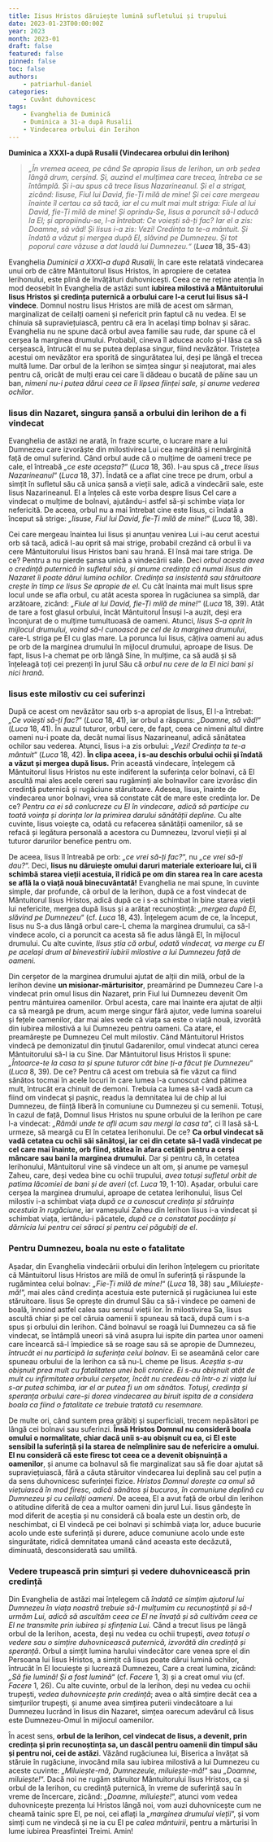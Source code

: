 ```yaml
---
title: Iisus Hristos dăruiește lumină sufletului și trupului
date: 2023-01-23T00:00:00Z
year: 2023
month: 2023-01
draft: false
featured: false
pinned: false
toc: false
authors:
    - patriarhul-daniel  
categories:
    - Cuvânt duhovnicesc
tags:
    - Evanghelia de Duminică
    - Duminica a 31-a după Rusalii
    - Vindecarea orbului din Ierihon
---
```

**Duminica a XXXI-a după Rusalii (Vindecarea orbului din Ierihon)**

> _„În vremea aceea, pe când Se apropia Iisus de Ierihon, un orb ședea lângă drum, cerșind. Și, auzind el mulțimea care trecea, întreba ce se întâmplă. Și i-au spus că trece Iisus Nazarineanul. Și el a strigat, zicând: Iisuse, Fiul lui David, fie-Ți milă de mine! Și cei care mergeau înainte îl certau ca să tacă, iar el cu mult mai mult striga: Fiule al lui David, fie-Ți milă de mine! Și oprindu-Se, Iisus a poruncit să-l aducă la El; și apropiindu-se, l-a întrebat: Ce voiești să-ți fac? Iar el a zis: Doamne, să văd! Și Iisus i-a zis: Vezi! Credința ta te-a mântuit. Și îndată a văzut și mergea după El, slăvind pe Dumnezeu. Și tot poporul care văzuse a dat laudă lui Dumnezeu.“_ (**_Luca_ 18, 35-43**) 

Evanghelia _Duminicii a XXXI-a după Rusalii_, în care este relatată vindecarea unui orb de către Mântuitorul Iisus Hristos, în apropiere de cetatea Ierihonului, este plină de învățături duhovnicești. Ceea ce ne reține atenția în mod deosebit în Evanghelia de astăzi sunt **iubirea milostivă a Mântuitorului Iisus Hristos și credința puternică a orbului care I-a cerut lui Iisus să-l vindece**. Domnul nostru Iisus Hristos are milă de acest om sărman, marginalizat de ceilalți oameni și nefericit prin faptul că nu vedea. El se chinuia să supraviețuiască, pentru că era în același timp bolnav și sărac. Evanghelia nu ne spune dacă orbul avea familie sau rude, dar spune că el cerșea la marginea drumului. Probabil, cineva îl aducea acolo și-l lăsa ca să cerșească, întrucât el nu se putea deplasa singur, fiind nevăzător. Tristețea acestui om nevăzător era sporită de singurătatea lui, deși pe lângă el trecea multă lume. Dar orbul de la Ierihon se simțea singur și neajutorat, mai ales pentru că, oricât de mulți erau cei care îi dădeau o bucată de pâine sau un ban, _nimeni nu-i putea dărui ceea ce îi lipsea ființei sale, și anume vederea ochilor_.

### Iisus din Nazaret, singura șansă a orbului din Ierihon de a fi vindecat

Evanghelia de astăzi ne arată, în fraze scurte, o lucrare mare a lui Dumnezeu care izvorăște din milostivirea Lui cea negrăită și nemărginită față de omul suferind. Când orbul aude că o mulțime de oameni trece pe cale, el întreabă _„ce este aceasta?_“ (_Luca_ 18, 36). I-au spus că _„trece Iisus Nazarineanul_“ (_Luca_ 18, 37). Îndată ce a aflat cine trece pe drum, orbul a simțit în sufletul său că unica șansă a vieții sale, adică a vindecării sale, este Iisus Nazarineanul. El a înțeles că este vorba despre Iisus Cel care a vindecat o mulțime de bolnavi, ajutându-i astfel să-și schimbe viața lor nefericită. De aceea, orbul nu a mai întrebat cine este Iisus, ci îndată a început să strige: _„Iisuse, Fiul lui David, fie-Ți milă de mine!_“ (_Luca_ 18, 38).

Cei care mergeau înaintea lui Iisus și anunțau venirea Lui i-au cerut acestui orb să tacă, adică l-au oprit să mai strige, probabil crezând că orbul îi va cere Mântuitorului Iisus Hristos bani sau hrană. El însă mai tare striga. De ce? Pentru a nu pierde șansa unică a vindecării sale. Deci _orbul acesta avea o credință puternică în sufletul său, și anume credința că numai Iisus din Nazaret îi poate dărui lumina ochilor. Credința sa insistentă sau stăruitoare crește în timp ce Iisus Se apropie de el._ Cu cât înainta mai mult Iisus spre locul unde se afla orbul, cu atât acesta sporea în rugăciunea sa simplă, dar arzătoare, zicând: _„Fiule al lui David, fie-Ți milă de mine!_“ (_Luca_ 18, 39). Atât de tare a fost glasul orbului, încât Mântuitorul Însuși l-a auzit, deși era înconjurat de o mulțime tumultuoasă de oameni. Atunci, _Iisus S-a oprit în mijlocul drumului, voind să-l cunoască pe cel de la marginea drumului_, care-L striga pe El cu glas mare. La porunca lui Iisus, câțiva oameni au adus pe orb de la marginea drumului în mijlocul drumului, aproape de Iisus. De fapt, Iisus l-a chemat pe orb lângă Sine, în mulțime, ca să audă și să înțeleagă toți cei prezenți în jurul Său că _orbul nu cere de la El nici bani și nici hrană_.

### Iisus este milostiv cu cei suferinzi

După ce acest om nevăzător sau orb s-a apropiat de Iisus, El l-a întrebat: _„Ce voiești să-ți fac?_“ (_Luca_ 18, 41), iar orbul a răspuns: _„Doamne, să văd!_“ (_Luca_ 18, 41). În auzul tuturor, orbul cere, de fapt, ceea ce nimeni altul dintre oameni nu-i poate da, decât numai Iisus Nazarineanul, adică sănătatea ochilor sau vederea. Atunci, Iisus i-a zis orbului: _„Vezi! Credința ta te-a mântuit_“ (_Luca_ 18, 42). **În clipa aceea, i s-au deschis orbului ochii și îndată a văzut și mergea după Iisus.** Prin această vindecare, înțelegem că Mântuitorul Iisus Hristos nu este indiferent la suferința celor bolnavi, că El ascultă mai ales acele cereri sau rugăminți ale bolnavilor care izvorăsc din credință puternică și rugăciune stăruitoare. Adesea, Iisus, înainte de vindecarea unor bolnavi, vrea să constate cât de mare este credința lor. De ce? _Pentru ca ei să conlucreze cu El în vindecare, adică să participe cu toată voința și dorința lor la primirea darului sănătății depline._ Cu alte cuvinte, Iisus voiește ca, odată cu refacerea sănătății oamenilor, să se refacă și legătura personală a acestora cu Dumnezeu, Izvorul vieții și al tuturor darurilor benefice pentru om.

De aceea, Iisus îl întreabă pe orb: _„ce vrei să-ți fac?_“, nu _„ce vrei să-ți dau?_“. Deci, **Iisus nu dăruiește omului daruri materiale exterioare lui, ci îi schimbă starea vieții acestuia, îl ridică pe om din starea rea în care acesta se află la o viață nouă binecuvântată!** Evanghelia ne mai spune, în cuvinte simple, dar profunde, că orbul de la Ierihon, după ce a fost vindecat de Mântuitorul Iisus Hristos, adică după ce i s-a schimbat în bine starea vieții lui nefericite, mergea după Iisus și a arătat recunoștință: _„mergea după El, slăvind pe Dumnezeu_“ (cf. _Luca_ 18, 43). Înțelegem acum de ce, la început, Iisus nu S-a dus lângă orbul care-L chema la marginea drumului, ca să-l vindece acolo, ci a poruncit ca acesta să fie adus lângă El, în mijlocul drumului. Cu alte cuvinte, _Iisus știa că orbul, odată vindecat, va merge cu El pe același drum al binevestirii iubirii milostive a lui Dumnezeu față de oameni._

Din cerșetor de la marginea drumului ajutat de alții din milă, orbul de la Ierihon devine **un misionar-mărturisitor**, preamărind pe Dumnezeu Care l-a vindecat prin omul Iisus din Nazaret, prin Fiul lui Dumnezeu devenit Om pentru mântuirea oamenilor. Orbul acesta, care mai înainte era ajutat de alții ca să meargă pe drum, acum merge singur fără ajutor, vede lumina soarelui și fețele oamenilor, dar mai ales vede că viața sa este o viață nouă, izvorâtă din iubirea milostivă a lui Dumnezeu pentru oameni. Ca atare, el preamărește pe Dumnezeu Cel mult milostiv. Când Mântuitorul Hristos vindecă pe demonizatul din ținutul Gadarenilor, omul vindecat atunci cerea Mântuitorului să-l ia cu Sine. Dar Mântuitorul Iisus Hristos îi spune: _„Întoarce-te la casa ta și spune tuturor cât bine ți-a făcut ție Dumnezeu_“ (_Luca_ 8, 39). De ce? Pentru că acest om trebuia să fie văzut ca fiind sănătos tocmai în acele locuri în care lumea l-a cunoscut când pătimea mult, întrucât era chinuit de demoni. Trebuia ca lumea să-l vadă acum ca fiind om vindecat și pașnic, readus la demnitatea lui de chip al lui Dumnezeu, de ființă liberă în comuniune cu Dumnezeu și cu semenii. Totuși, în cazul de față, Domnul Iisus Hristos nu spune orbului de la Ierihon pe care l-a vindecat: _„Rămâi unde te afli acum sau mergi la casa ta_“, ci îl lasă să-L urmeze, să meargă cu El în cetatea Ierihonului. De ce? **Ca orbul vindecat să vadă cetatea cu ochii săi sănătoși, iar cei din cetate să-l vadă vindecat pe cel care mai înainte, orb fiind, stătea în afara cetății pentru a cerși mâncare sau bani la marginea drumului.** Dar și pentru că, în cetatea Ierihonului, Mântuitorul vine să vindece un alt om, și anume pe vameșul Zaheu, care, deși vedea bine cu ochii trupului, _avea totuși sufletul orbit de patima lăcomiei de bani și de averi_ (cf. _Luca_ 19, 1-10). Așadar, orbului care cerșea la marginea drumului, aproape de cetatea Ierihonului, Iisus Cel milostiv i-a schimbat viața _după ce a cunoscut credința și stăruința acestuia în rugăciune_, iar vameșului Zaheu din Ierihon Iisus i-a vindecat și schimbat viața, iertându-i păcatele, _după ce a constatat pocăința și dărnicia lui pentru cei săraci și pentru cei păgubiți de el_.

### Pentru Dumnezeu, boala nu este o fatalitate

Așadar, din Evanghelia vindecării orbului din Ierihon înțelegem cu prioritate că Mântuitorul Iisus Hristos are milă de omul în suferință și răspunde la rugămintea celui bolnav: _„Fie-Ți milă de mine!_“ (_Luca_ 18, 38) sau _„Miluiește-mă!_“, mai ales când credința acestuia este puternică și rugăciunea lui este stăruitoare. Iisus Se oprește din drumul Său ca să-i vindece pe oameni de boală, înnoind astfel calea sau sensul vieții lor. În milostivirea Sa, Iisus ascultă chiar și pe cel căruia oamenii îi spuneau să tacă, după cum i s-a spus și orbului din Ierihon. Când bolnavul se roagă lui Dumnezeu ca să fie vindecat, se întâmplă uneori să vină asupra lui ispite din partea unor oameni care încearcă să-l împiedice să se roage sau să se apropie de Dumnezeu, _întrucât ei nu participă la suferința celui bolnav_. Ei se aseamănă celor care spuneau orbului de la Ierihon ca să nu-L cheme pe Iisus. _Aceștia s-au obișnuit prea mult cu fatalitatea unei boli cronice. Ei s-au obișnuit atât de mult cu infirmitatea orbului cerșetor, încât nu credeau că într-o zi viața lui s-ar putea schimba, iar el ar putea fi un om sănătos. Totuși, credința și speranța orbului care-și dorea vindecarea au biruit ispita de a considera boala ca fiind o fatalitate ce trebuie tratată cu resemnare._

De multe ori, când suntem prea grăbiți și superficiali, trecem nepăsători pe lângă cei bolnavi sau suferinzi. **Însă Hristos Domnul nu consideră boala omului o normalitate, chiar dacă unii s-au obișnuit cu ea, ci El este sensibil la suferință și la starea de neîmplinire sau de nefericire a omului. El nu consideră că este firesc tot ceea ce a devenit obișnuință a oamenilor**, și anume ca bolnavul să fie marginalizat sau să fie doar ajutat să supraviețuiască, fără a căuta stăruitor vindecarea lui deplină sau cel puțin a da sens duhovnicesc suferinței fizice. _Hristos Domnul dorește ca omul să viețuiască în mod firesc, adică sănătos și bucuros, în comuniune deplină cu Dumnezeu și cu ceilalți oameni._ De aceea, El a avut față de orbul din Ierihon o atitudine diferită de cea a multor oameni din jurul Lui. Iisus gândește în mod diferit de aceștia și nu consideră că boala este un destin orb, de neschimbat, ci El vindecă pe cei bolnavi și schimbă viața lor, aduce bucurie acolo unde este suferință și durere, aduce comuniune acolo unde este singurătate, ridică demnitatea umană când aceasta este decăzută, diminuată, desconsiderată sau umilită.

### Vedere trupească prin simțuri și vedere duhovnicească prin credință

Din Evanghelia de astăzi mai înțelegem că _îndată ce simțim ajutorul lui Dumnezeu în viața noastră trebuie să-I mulțumim cu recunoștință și să-I urmăm Lui, adică să ascultăm ceea ce El ne învață și să cultivăm ceea ce El ne transmite prin iubirea și sfințenia Lui._ Când a trecut Iisus pe lângă orbul de la Ierihon, acesta, deși nu vedea cu ochii trupești, _avea totuși o vedere sau o simțire duhovnicească puternică, izvorâtă din credință și speranță_. Orbul a simțit lumina harului vindecător care venea spre el din Persoana lui Iisus Hristos, a simțit că Iisus poate dărui lumină ochilor, întrucât în El locuiește și lucrează Dumnezeu, Care a creat lumina, zicând: _„Să fie lumină! Și a fost lumină_“ (cf. _Facere_ 1, 3) și a creat omul viu (cf. _Facere_ 1, 26). Cu alte cuvinte, orbul de la Ierihon, deși nu vedea cu ochii trupești, _vedea duhovnicește prin credință_; avea o altă simțire decât cea a simțurilor trupești, și anume avea simțirea puterii vindecătoare a lui Dumnezeu lucrând în Iisus din Nazaret, simțea oarecum adevărul că Iisus este Dumnezeu-Omul în mijlocul oamenilor.

În acest sens, **orbul de la Ierihon, cel vindecat de Iisus, a devenit, prin credința și prin recunoștința sa, un dascăl pentru oamenii din timpul său și pentru noi, cei de astăzi**. Văzând rugăciunea lui, Biserica a învățat să stăruie în rugăciune, invocând mila sau iubirea milostivă a lui Dumnezeu cu aceste cuvinte: _„Miluiește-mă, Dumnezeule, miluiește-mă!_“ sau _„Doamne, miluiește!_“. Dacă noi ne rugăm stăruitor Mântuitorului Iisus Hristos, ca și orbul de la Ierihon, cu credință puternică, în vreme de suferință sau în vreme de încercare, zicând: _„Doamne, miluiește!_“, atunci vom vedea duhovnicește prezența lui Hristos lângă noi, vom auzi duhovnicește cum ne cheamă tainic spre El, pe noi, cei aflați la _„marginea drumului vieții_“, și vom simți cum ne vindecă și ne ia cu El pe _calea mântuirii_, pentru a mărturisi în lume iubirea Preasfintei Treimi. Amin!
